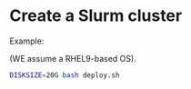 # Create a Slurm cluster

Example:

(WE assume a RHEL9-based OS).

```bash
DISKSIZE=20G bash deploy.sh
```






